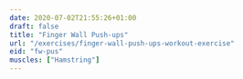 ```yaml
---
date: 2020-07-02T21:55:26+01:00
draft: false
title: "Finger Wall Push-ups"
url: "/exercises/finger-wall-push-ups-workout-exercise"
eid: "fw-pus"
muscles: ["Hamstring"]
---
```


